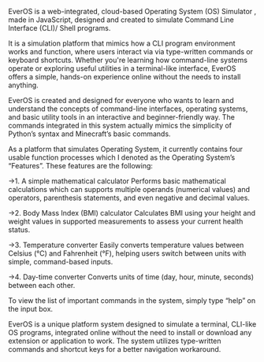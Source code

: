 EverOS is a web-integrated, cloud-based Operating System (OS) Simulator , made in JavaScript, designed and created to simulate Command Line Interface (CLI)/ Shell programs.

It is a simulation platform that mimics how a CLI program environment works and function, where users interact via via type-written commands or keyboard shortcuts. Whether you're learning how command-line systems operate or exploring useful utilities in a terminal-like interface, EverOS offers a simple, hands-on experience online without the needs to install anything.

EverOS is created and designed for everyone who wants to learn and understand the concepts of command-line interfaces, operating systems, and basic utility tools in an interactive and beginner-friendly way. The commands integrated in this system actually mimics the simplicity of Python’s syntax and Minecraft’s basic commands.

As a platform that simulates Operating System, it currently contains four usable function processes which I denoted as the Operating System’s “Features”. These features are the following:

->1. A simple mathematical calculator Performs basic mathematical calculations which can supports multiple operands (numerical values) and operators, parenthesis statements, and even negative and decimal values.

->2. Body Mass Index (BMI) calculator Calculates BMI using your height and weight values in supported measurements to assess your current health status.

->3. Temperature converter Easily converts temperature values between Celsius (°C) and Fahrenheit (°F), helping users switch between units with simple, command-based inputs.

->4. Day-time converter Converts units of time (day, hour, minute, seconds) between each other.

To view the list of important commands in the system, simply type “help” on the input box.

EverOS is a unique platform system designed to simulate a terminal, CLI-like OS programs, integrated online without the need to install or download any extension or application to work. The system utilizes type-written commands and shortcut keys for a better navigation workaround.
